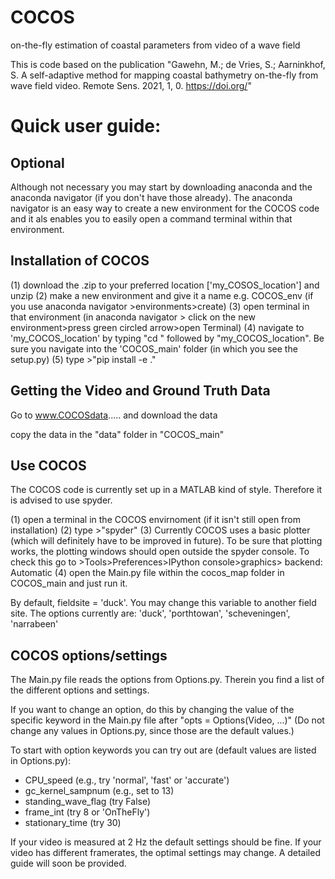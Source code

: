 # COCOS
on-the-fly estimation of coastal parameters from video of a wave field

This is code based on the publication "Gawehn, M.; de Vries, S.; Aarninkhof, S. A self-adaptive method for mapping coastal bathymetry on-the-fly from wave field video. Remote Sens. 2021, 1, 0. https://doi.org/"

Quick user guide:
=================

Optional
--------
Although not necessary you may start by downloading anaconda and the anaconda navigator (if you don't have those already). The anaconda navigator is an easy way to create a new environment for the COCOS code and it als enables you to easily open a command terminal within that environment.

Installation of COCOS
---------------------
(1) download the .zip to your preferred location ['my_COSOS_location'] and unzip
(2) make a new environment and give it a name e.g. COCOS_env (if you use anaconda navigator >environments>create)
(3) open terminal in that environment (in anaconda navigator > click on the new environment>press green circled arrow>open Terminal)
(4) navigate to 'my_COCOS_location' by typing "cd " followed by "my_COCOS_location". Be sure you navigate into the 'COCOS_main' folder (in which you see the setup.py)
(5) type >"pip install -e ."

Getting the Video and Ground Truth Data
---------------------------------------
Go to www.COCOSdata..... and download the data

copy the data in the "data" folder in "COCOS_main"

Use COCOS
---------
The COCOS code is currently set up in a MATLAB kind of style. Therefore it is advised to use spyder.

(1) open a terminal in the COCOS envirnoment (if it isn't still open from installation)
(2) type >"spyder"
(3) Currently COCOS uses a basic plotter (which will definitely have to be improved in future). To be sure that plotting works, the plotting windows should open outside the spyder console. To check this go to >Tools>Preferences>IPython console>graphics> backend: Automatic
(4) open the Main.py file within the cocos_map folder in COCOS_main and just run it.

By default, fieldsite = 'duck'. You may change this variable to another field site. The options currently are: 'duck', 'porthtowan', 'scheveningen', 'narrabeen' 

COCOS options/settings
----------------------

The Main.py file reads the options from Options.py. Therein you find a list of the different options and settings.

If you want to change an option, do this by changing the value of the specific keyword in the Main.py file after "opts = Options(Video, ...)"
(Do not change any values in Options.py, since those are the default values.)

To start with option keywords you can try out are (default values are listed in Options.py): 
- CPU_speed (e.g., try 'normal', 'fast' or 'accurate') 
- gc_kernel_sampnum (e.g., set to 13)
- standing_wave_flag (try False)
- frame_int (try 8 or 'OnTheFly')
- stationary_time (try 30)

If your video is measured at 2 Hz the default settings should be fine. If your video has different framerates, the optimal settings may change. A detailed guide will soon be provided.

